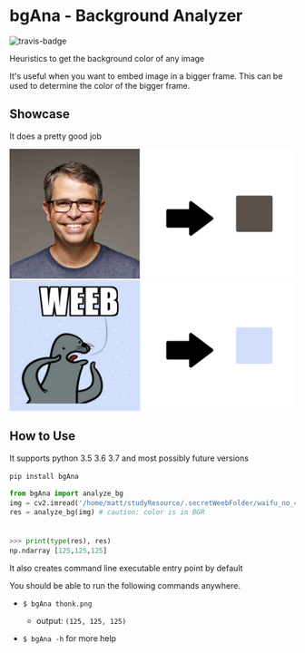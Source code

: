 # bgAna - Background Analyzer
![travis-badge](https://travis-ci.org/Madoshakalaka/bgAna.svg?branch=master)

Heuristics to get the background color of any image

It's useful when you want to embed image in a bigger frame. This can be used to determine the color of the bigger frame.

## Showcase

It does a pretty good job

![showcase1](https://raw.githubusercontent.com/Madoshakalaka/bgAna/master/readme_assets/showcase1.png)
![showcase1](https://raw.githubusercontent.com/Madoshakalaka/bgAna/master/readme_assets/showcase2.png)


## How to Use

It supports python 3.5 3.6 3.7 and most possibly future versions

`pip install bgAna`

```python
from bgAna import analyze_bg
img = cv2.imread('/home/matt/studyResource/.secretWeebFolder/waifu_no_435.jpg')
res = analyze_bg(img) # caution: color is in BGR


>>> print(type(res), res)
np.ndarray [125,125,125]
```

It also creates command line executable entry point by default

You should be able to run the following commands anywhere.

- `$ bgAna thonk.png`
    - output: `(125, 125, 125)`

- `$ bgAna -h` for more help

